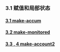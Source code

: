 ### 3.1 赋值和局部状态   

#### [3.1 make-accum](code/account.scm)

#### [3.2 make-monitored](code/account.scm)

#### [3.3 , 4 make-account2](code/account.scm)
